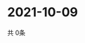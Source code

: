 # 2021-10-09
  共 0条

  <!-- BEGIN -->
  <!-- 最后更新时间Sat Oct 09 2021 02:18:42 GMT+0000 (Coordinated Universal Time) -->
  
  <!-- END -->
  
  